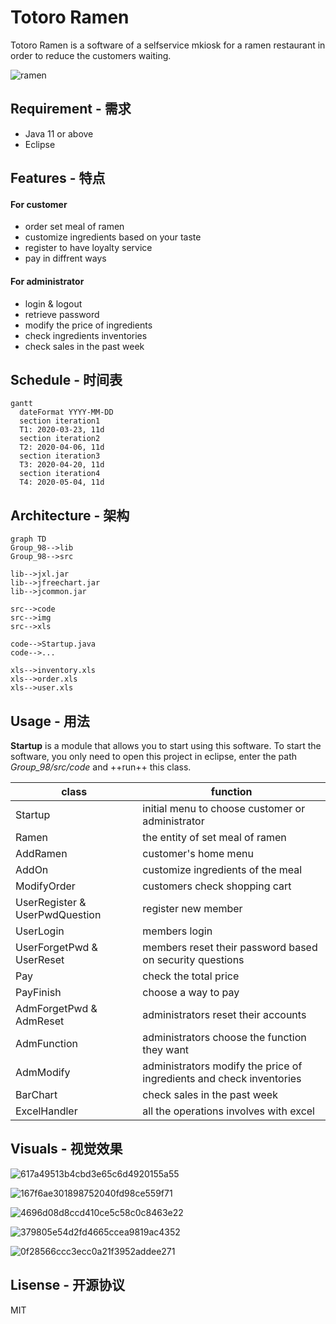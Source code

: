 # Totoro Ramen 

Totoro Ramen is a software of a selfservice mkiosk for a ramen restaurant in order to reduce the customers waiting.  
  
![ramen](https://github.com/kangkau/Totoro-Ramen/raw/master/img/ramen.jpg)


## Requirement - 需求
* Java 11 or above
* Eclipse



## Features - 特点
#### For customer
* order set meal of ramen
* customize ingredients based on your taste
* register to have loyalty service
* pay in diffrent ways
#### For administrator
* login & logout
* retrieve password
* modify the price of ingredients
* check ingredients inventories
* check sales in the past week


## Schedule - 时间表

```mermaid
gantt
  dateFormat YYYY-MM-DD
  section iteration1
  T1: 2020-03-23, 11d
  section iteration2
  T2: 2020-04-06, 11d
  section iteration3
  T3: 2020-04-20, 11d
  section iteration4
  T4: 2020-05-04, 11d
```

##  Architecture - 架构


```
graph TD
Group_98-->lib
Group_98-->src

lib-->jxl.jar
lib-->jfreechart.jar
lib-->jcommon.jar

src-->code
src-->img
src-->xls

code-->Startup.java
code-->...

xls-->inventory.xls
xls-->order.xls
xls-->user.xls

```
  


## Usage - 用法
**Startup** is a module that allows you to start using this software. To start the software, you only need to open this project in eclipse, enter the path *Group_98/src/code* and ++run++ this class.  


class | function
---|---
Startup     | initial menu to choose customer or administrator
Ramen     | the entity of set meal of ramen
AddRamen | customer's home menu
AddOn | customize ingredients of the meal
ModifyOrder | customers check shopping cart
UserRegister & UserPwdQuestion | register new member
UserLogin | members login
UserForgetPwd & UserReset | members reset their password based on security questions
Pay | check the total price
PayFinish | choose a way to pay
AdmForgetPwd & AdmReset | administrators reset their accounts
AdmFunction | administrators choose the function they want
AdmModify | administrators modify the price of ingredients and check inventories
BarChart | check sales in the past week
ExcelHandler | all the operations involves with excel




## Visuals - 视觉效果
![617a49513b4cbd3e65c6d4920155a55](1D6ECA80F422422DAA5A3074E9B40715)  

![167f6ae301898752040fd98ce559f71](AD00893391C94F1D90FBC8D2D6AC95DC)  

![4696d08d8ccd410ce5c58c0c8463e22](B45837932D194C99BBD7BB3FC6FE7829)  

![379805e54d2fd4665ccea9819ac4352](E93A0F730CF04EF081B763914772833D)  

![0f28566ccc3ecc0a21f3952addee271](B7C0C0A99BB740C3922A8923516BEDF3)


## Lisense - 开源协议
MIT
